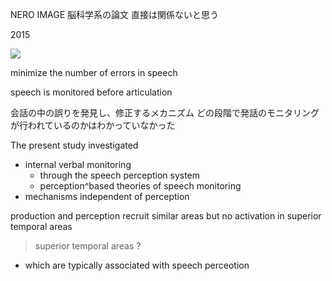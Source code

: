 NERO IMAGE
脳科学系の論文
直接は関係ないと思う

2015

<img src="https://gyazo.com/687d66a992b890a2574e63e5eb9fae9e.png" />

minimize the number of errors in speech

speech is monitored before articulation

会話の中の誤りを発見し、修正するメカニズム
どの段階で発話のモニタリングが行われているのかはわかっていなかった

The present study investigated

- internal verbal monitoring
  - through the speech perception system
  - perception^based theories of speech monitoring
- mechanisms independent of perception

production and perception recruit similar areas
but
no activation in superior temporal areas

> superior temporal areas ?

- which are typically associated with speech perceotion
